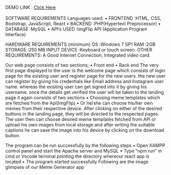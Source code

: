 DEMO LINK : [Click Here](https://drive.google.com/file/d/1rYGvOLO2VkuimWnFellfwXoyQmmYPBT6/view?usp=sharing) 
<br>
<br>
SOFTWARE REQUIREMENTS Languages used:
• FRONTEND :HTML, CSS, Bootstrap, JavaScript, React 
• BACKEND :PHP(Hypertext Preprocessor) 
• DATABASE :MySQL 
• API’s USED :ImgFlip API (Application Program Interface)

HARDWARE REQUIREMENTS (minimum) 
OS :Windows 7 SP1 
RAM :2GB STORAGE :250 MB 
INPUT DEVICE :Keyboard or touch screen. 
OTHER REQUIREMENTS: A Good Internet Connection, Integrated video card.

Our web page consists of two sections;
• Front end 
• Back end 
The very first page displayed to the user is the welcome page which consists of login page for the existing user 
and register page for the new users. the new user can register by giving his credentials like Email address and 
Instagram user name. whereas the existing user can get signed into it by giving his username. 
once the details get verified the user will be taken to the landing page it again consists of two sections
• Choosing meme templates which are fetched from the Apl(ImgFlip) 
• Or he/she can choose his/her own memes from their respective device. After clicking on either of the desired buttons in the landing page,
  they will be directed to the respected pages. The user then can choose desired meme templates fetched from API or upload his own images
  from local storage and after writing the suitable captions he can save the image into his device by clicking on the download button.

The program can be run successfully by the following steps 
• Open XAMPP control panel and start the Apache server and MySQL 
• Type “npm run” in cmd or Vscode terminal pointing the directory whereour react app is located 
• The program started successfully Following are the image glimpses of our Meme Generator app
